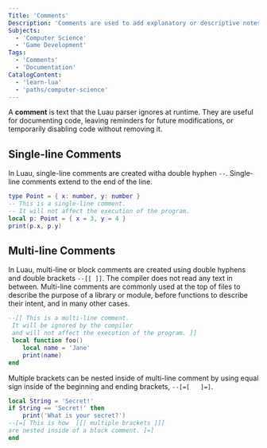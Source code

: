 ```yaml
---
Title: 'Comments'
Description: 'Comments are used to add explanatory or descriptive notes within a script or program.'
Subjects:
  - 'Computer Science'
  - 'Game Development'
Tags:
  - 'Comments'
  - 'Documentation'
CatalogContent:
  - 'learn-lua'
  - 'paths/computer-science'
---
```


A **comment** is text that the Luau parser ignores at runtime. They are useful for documenting code, leaving reminders for future modifications, or temporarily disabling code without removing it.

## Single-line Comments

In Luau, single-line comments are created witha double hyphen `--`. Single-line comments extend to the end of the line.

```lua
type Point = { x: number, y: number }
-- This is a single-line comment.
-- It will not affect the execution of the program.
local p: Point = { x = 3, y = 4 }
print(p.x, p.y)
```

## Multi-line Comments

In Luau, multi-line or block comments are created using double hyphens and double brackets `--[[ ]]`. The compiler does not read any text in between. Multi-line comments are commonly used at the top of files to describe the purpose of a library or module, before functions to describe their intent, and in many other cases.

```lua
--[[ This is a multi-line comment.
 It will be ignored by the compiler
 and will not affect the execution of the program. ]]
 local function foo()
    local name = 'Jane'
    print(name)
end
```

Multiple brackets can be nested inside of multi-line comment by using equal sign inside of the beginning and ending brackets, `--[=[   ]=]`.

```lua
local String = 'Secret!'
if String == 'Secret!' then
    print('What is your secret?')
--[=[ This is how  [[[ multiple brackets ]]]
are nested inside of a block comment. ]=]
end
```
